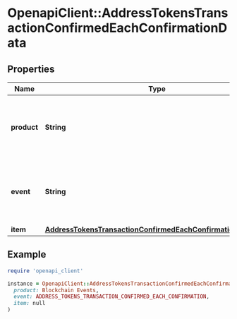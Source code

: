 # OpenapiClient::AddressTokensTransactionConfirmedEachConfirmationData

## Properties

| Name | Type | Description | Notes |
| ---- | ---- | ----------- | ----- |
| **product** | **String** | Represents the Crypto APIs 2.0 product which sends the callback. |  |
| **event** | **String** | Defines the specific event, for which a callback subscription is set. |  |
| **item** | [**AddressTokensTransactionConfirmedEachConfirmationDataItem**](AddressTokensTransactionConfirmedEachConfirmationDataItem.md) |  |  |

## Example

```ruby
require 'openapi_client'

instance = OpenapiClient::AddressTokensTransactionConfirmedEachConfirmationData.new(
  product: Blockchain Events,
  event: ADDRESS_TOKENS_TRANSACTION_CONFIRMED_EACH_CONFIRMATION,
  item: null
)
```

